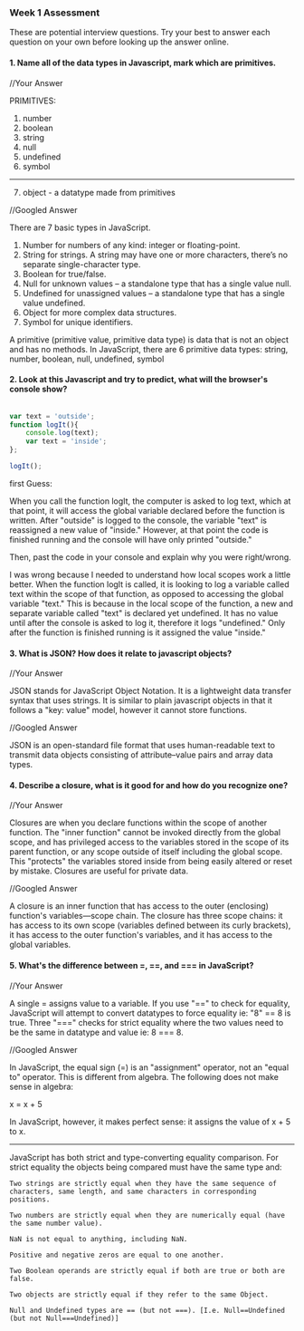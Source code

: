 ### Week 1 Assessment

These are potential interview questions. Try your best to answer each question on your own before looking up the answer online.

#### 1. Name all of the data types in Javascript, mark which are primitives.

  //Your Answer

  PRIMITIVES:
  1. number
  2. boolean
  3. string
  4. null
  5. undefined
  6. symbol
  ---
  7. object - a datatype made from primitives

  //Googled Answer

  There are 7 basic types in JavaScript.

1. Number for numbers of any kind: integer or floating-point.
2. String for strings. A string may have one or more characters, there’s no separate single-character type.
3. Boolean for true/false.
4. Null for unknown values – a standalone type that has a single value null.
5. Undefined for unassigned values – a standalone type that has a single value undefined.
6. Object for more complex data structures.
7. Symbol for unique identifiers.

A primitive (primitive value, primitive data type) is data that is not an object and has no methods. In JavaScript, there are 6 primitive data types: string, number, boolean, null, undefined, symbol

#### 2. Look at this Javascript and try to predict, what will the browser's console show?

``` javascript

var text = 'outside';
function logIt(){
    console.log(text);
    var text = 'inside';
};

logIt();

```

first Guess:

When you call the function logIt, the computer is asked to log text, which at that
point, it will access the global variable declared before the function is written.
After "outside" is logged to the console, the variable "text" is reassigned a new value
of "inside." However, at that point the code is finished running and the console will
have only printed "outside."

Then, past the code in your console and explain why you were right/wrong.

I was wrong because I needed to understand how local scopes work a little better. When the function logIt is called, it is looking to log a variable called text within the scope of that function, as opposed to accessing the global variable "text." This is because in the local scope of the function, a new and separate variable called "text" is declared yet undefined. It has no value until after the console is asked to log it, therefore it logs "undefined." Only after the function is finished running is it assigned the value "inside."


#### 3. What is JSON? How does it relate to javascript objects?

  //Your Answer

JSON stands for JavaScript Object Notation. It is a lightweight data transfer syntax that uses strings. It is similar to plain javascript objects in that it follows a "key: value" model, however it cannot store functions.

  //Googled Answer

JSON is an open-standard file format that uses human-readable text to transmit data objects consisting of attribute–value pairs and array data types.

#### 4. Describe a closure, what is it good for and how do you recognize one?

  //Your Answer

Closures are when you declare functions within the scope of another function. The "inner function" cannot be invoked directly from the global scope, and has privileged access to the variables stored in the scope of its parent function, or any scope outside of itself including the global scope. This "protects" the variables stored inside from being easily altered or reset by mistake. Closures are useful for private data.

  //Googled Answer

A closure is an inner function that has access to the outer (enclosing) function's variables—scope chain. The closure has three scope chains: it has access to its own scope (variables defined between its curly brackets), it has access to the outer function's variables, and it has access to the global variables.

#### 5. What's the difference between =, ==, and === in JavaScript?

  //Your Answer

A single = assigns value to a variable. If you use "==" to check for equality, JavaScript will attempt to convert datatypes to force equality ie: "8" == 8 is true. Three "===" checks for strict equality where the two values need to be the same in datatype and value ie: 8 === 8.

  //Googled Answer

In JavaScript, the equal sign (=) is an "assignment" operator, not an "equal to" operator.
This is different from algebra. The following does not make sense in algebra:

  x = x + 5

In JavaScript, however, it makes perfect sense: it assigns the value of x + 5 to x.

------


JavaScript has both strict and type-converting equality comparison. For strict equality the objects being compared must have the same type and:

    Two strings are strictly equal when they have the same sequence of characters, same length, and same characters in corresponding positions.

    Two numbers are strictly equal when they are numerically equal (have the same number value).

    NaN is not equal to anything, including NaN.

    Positive and negative zeros are equal to one another.

    Two Boolean operands are strictly equal if both are true or both are false.

    Two objects are strictly equal if they refer to the same Object.

    Null and Undefined types are == (but not ===). [I.e. Null==Undefined (but not Null===Undefined)]
